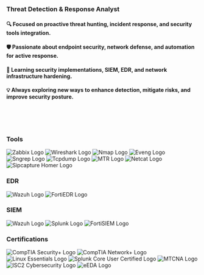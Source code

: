 
### Threat Detection & Response Analyst

#### 🔍 Focused on proactive threat hunting, incident response, and security tools integration.

#### 🛡️ Passionate about endpoint security, network defense, and automation for active response.

#### 🔧 Learning security implementations, SIEM, EDR, and network infrastructure hardening.

#### 💡 Always exploring new ways to enhance detection, mitigate risks, and improve security posture. 
<p>
  <br>
    <br>
    <br>
    </p>



### Tools
<div>
    <img src="https://img.shields.io/badge/Zabbix-13243A?style=for-the-badge&logo=zabbix&logoColor=white" alt="Zabbix Logo" />
    <img src="https://img.shields.io/badge/Wireshark-1679A7?style=for-the-badge&logo=wireshark&logoColor=white" alt="Wireshark Logo" />
    <img src="https://img.shields.io/badge/Nmap-1A2439?style=for-the-badge&logo=nmap&logoColor=white" alt="Nmap Logo" />
    <img src="https://img.shields.io/badge/Eveng-1A2D35?style=for-the-badge&logo=eve-ng&logoColor=white" alt="Eveng Logo" />
    <img src="https://img.shields.io/badge/Sngrep-F44336?style=for-the-badge&logo=siggrep&logoColor=white" alt="Sngrep Logo" />
    <img src="https://img.shields.io/badge/Tcpdump-D9D9D9?style=for-the-badge&logo=tcpdump&logoColor=black" alt="Tcpdump Logo" />
    <img src="https://img.shields.io/badge/MTR-F9CB9C?style=for-the-badge&logo=mtr&logoColor=black" alt="MTR Logo" />
    <img src="https://img.shields.io/badge/Netcat-8892BF?style=for-the-badge&logo=netcat&logoColor=white" alt="Netcat Logo" />
    <img src="https://img.shields.io/badge/Sipcapture%20Homer-2296F3?style=for-the-badge&logo=homer&logoColor=white" alt="Sipcapture Homer Logo" />
</div>

### EDR
<div>
    <img src="https://img.shields.io/badge/Wazuh-1A2D38?style=for-the-badge&logo=wazuh&logoColor=white" alt="Wazuh Logo" />
    <img src="https://img.shields.io/badge/FortiEDR-003B49?style=for-the-badge&logo=fortinet&logoColor=white" alt="FortiEDR Logo" />
</div>

### SIEM
<div>
    <img src="https://img.shields.io/badge/Wazuh-1A2D38?style=for-the-badge&logo=wazuh&logoColor=white" alt="Wazuh Logo" />
    <img src="https://img.shields.io/badge/Splunk-0064B1?style=for-the-badge&logo=splunk&logoColor=white" alt="Splunk Logo" />
    <img src="https://img.shields.io/badge/FortiSIEM-003B49?style=for-the-badge&logo=fortinet&logoColor=white" alt="FortiSIEM Logo" />



### Certifications
<div>
    <img src="https://img.shields.io/badge/CompTIA_Security%2B-FF0000?style=for-the-badge&logo=comptia&logoColor=white" alt="CompTIA Security+ Logo" />
    <img src="https://img.shields.io/badge/CompTIA_Network%2B-FF0000?style=for-the-badge&logo=comptia&logoColor=white" alt="CompTIA Network+ Logo" />
    <img src="https://img.shields.io/badge/Linux_Essentials-000000?style=for-the-badge&logo=linux&logoColor=white" alt="Linux Essentials Logo" />
    <img src="https://img.shields.io/badge/Splunk_Core_User-00ADEF?style=for-the-badge&logo=splunk&logoColor=white" alt="Splunk Core User Certified Logo" />
    <img src="https://img.shields.io/badge/MTCNA-FF6600?style=for-the-badge&logo=mikrotik&logoColor=white" alt="MTCNA Logo" />
    <img src="https://img.shields.io/badge/ISC2_Cybersecurity-0073b1?style=for-the-badge&logo=isc2&logoColor=white" alt="ISC2 Cybersecurity Logo" />
    <img src="https://img.shields.io/badge/eEDA-000000?style=for-the-badge&logo=data&logoColor=white" alt="eEDA Logo" />


</div>




</div>


